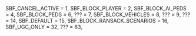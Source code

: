 SBF_CANCEL_ACTIVE = 1,
SBF_BLOCK_PLAYER = 2,
SBF_BLOCK_AI_PEDS = 4,
SBF_BLOCK_PEDS = 6,
??? = 7,
SBF_BLOCK_VEHICLES = 8,
??? = 9,
??? = 14,
SBF_DEFAULT = 15,
SBF_BLOCK_RANSACK_SCENARIOS = 16,
SBF_UGC_ONLY = 32,
??? = 63,